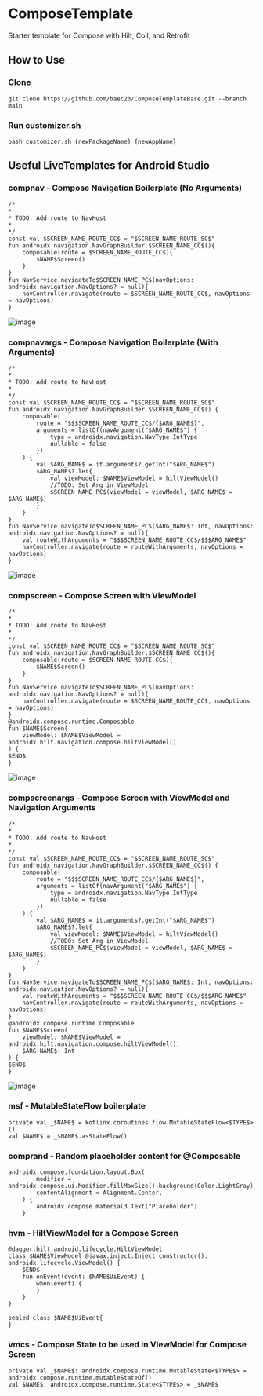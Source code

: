 # ComposeTemplate
Starter template for Compose with Hilt, Coil, and Retrofit

## How to Use
### Clone
`git clone https://github.com/baec23/ComposeTemplateBase.git --branch main`
### Run customizer.sh
`bash customizer.sh {newPackageName} {newAppName}`

## Useful LiveTemplates for Android Studio
### compnav - Compose Navigation Boilerplate (No Arguments)
```
/*
*
* TODO: Add route to NavHost
*
*/
const val $SCREEN_NAME_ROUTE_CC$ = "$SCREEN_NAME_ROUTE_SC$"
fun androidx.navigation.NavGraphBuilder.$SCREEN_NAME_CC$(){
    composable(route = $SCREEN_NAME_ROUTE_CC$){
        $NAME$Screen()
    }
}
fun NavService.navigateTo$SCREEN_NAME_PC$(navOptions: androidx.navigation.NavOptions? = null){
    navController.navigate(route = $SCREEN_NAME_ROUTE_CC$, navOptions = navOptions)
}
```
![image](https://github.com/baec23/ComposeTemplateBase/assets/65561206/c8dcf2a8-e1d1-4e9c-9d5d-bad881e2aad7)



### compnavargs - Compose Navigation Boilerplate (With Arguments)
```
/*
*
* TODO: Add route to NavHost
*
*/
const val $SCREEN_NAME_ROUTE_CC$ = "$SCREEN_NAME_ROUTE_SC$"
fun androidx.navigation.NavGraphBuilder.$SCREEN_NAME_CC$() {
    composable(
        route = "$$$SCREEN_NAME_ROUTE_CC$/{$ARG_NAME$}", 
        arguments = listOf(navArgument("$ARG_NAME$") {
            type = androidx.navigation.NavType.IntType
            nullable = false
        })
    ) {
        val $ARG_NAME$ = it.arguments?.getInt("$ARG_NAME$")
        $ARG_NAME$?.let{
            val viewModel: $NAME$ViewModel = hiltViewModel()
            //TODO: Set Arg in ViewModel
            $SCREEN_NAME_PC$(viewModel = viewModel, $ARG_NAME$ = $ARG_NAME$)
        }        
    }
}
fun NavService.navigateTo$SCREEN_NAME_PC$($ARG_NAME$: Int, navOptions: androidx.navigation.NavOptions? = null){
    val routeWithArguments = "$$$SCREEN_NAME_ROUTE_CC$/$$$ARG_NAME$"
    navController.navigate(route = routeWithArguments, navOptions = navOptions)
}
```
![image](https://github.com/baec23/ComposeTemplateBase/assets/65561206/bf2eb6e3-fae0-47c4-bdaf-7ecf94408fb1)



### compscreen - Compose Screen with ViewModel
```
/*
*
* TODO: Add route to NavHost
*
*/
const val $SCREEN_NAME_ROUTE_CC$ = "$SCREEN_NAME_ROUTE_SC$"
fun androidx.navigation.NavGraphBuilder.$SCREEN_NAME_CC$(){
    composable(route = $SCREEN_NAME_ROUTE_CC$){
        $NAME$Screen()
    }
}
fun NavService.navigateTo$SCREEN_NAME_PC$(navOptions: androidx.navigation.NavOptions? = null){
    navController.navigate(route = $SCREEN_NAME_ROUTE_CC$, navOptions = navOptions)
}
@androidx.compose.runtime.Composable
fun $NAME$Screen(
    viewModel: $NAME$ViewModel = androidx.hilt.navigation.compose.hiltViewModel()
) {
$END$
}
```
![image](https://github.com/baec23/ComposeTemplateBase/assets/65561206/fee2f42d-0f01-400c-b74c-f372462df09b)



### compscreenargs - Compose Screen with ViewModel and Navigation Arguments
```
/*
*
* TODO: Add route to NavHost
*
*/
const val $SCREEN_NAME_ROUTE_CC$ = "$SCREEN_NAME_ROUTE_SC$"
fun androidx.navigation.NavGraphBuilder.$SCREEN_NAME_CC$() {
    composable(
        route = "$$$SCREEN_NAME_ROUTE_CC$/{$ARG_NAME$}", 
        arguments = listOf(navArgument("$ARG_NAME$") {
            type = androidx.navigation.NavType.IntType
            nullable = false
        })
    ) {
        val $ARG_NAME$ = it.arguments?.getInt("$ARG_NAME$")
        $ARG_NAME$?.let{
            val viewModel: $NAME$ViewModel = hiltViewModel()
            //TODO: Set Arg in ViewModel
            $SCREEN_NAME_PC$(viewModel = viewModel, $ARG_NAME$ = $ARG_NAME$)
        }        
    }
}
fun NavService.navigateTo$SCREEN_NAME_PC$($ARG_NAME$: Int, navOptions: androidx.navigation.NavOptions? = null){
    val routeWithArguments = "$$$SCREEN_NAME_ROUTE_CC$/$$$ARG_NAME$"
    navController.navigate(route = routeWithArguments, navOptions = navOptions)
}
@androidx.compose.runtime.Composable
fun $NAME$Screen(
    viewModel: $NAME$ViewModel = androidx.hilt.navigation.compose.hiltViewModel(),
    $ARG_NAME$: Int
) {
$END$
}
```
![image](https://github.com/baec23/ComposeTemplateBase/assets/65561206/81b6d13c-520e-49ea-b387-cabd193087f9)



### msf - MutableStateFlow boilerplate
```
private val _$NAME$ = kotlinx.coroutines.flow.MutableStateFlow<$TYPE$>()
val $NAME$ = _$NAME$.asStateFlow()
```



### comprand - Random placeholder content for @Composable
```
androidx.compose.foundation.layout.Box(
        modifier = androidx.compose.ui.Modifier.fillMaxSize().background(Color.LightGray),
        contentAlignment = Alignment.Center,
    ) {
        androidx.compose.material3.Text("Placeholder")
    }
```



### hvm - HiltViewModel for a Compose Screen
```
@dagger.hilt.android.lifecycle.HiltViewModel
class $NAME$ViewModel @javax.inject.Inject constructor(): androidx.lifecycle.ViewModel() {
    $END$
    fun onEvent(event: $NAME$UiEvent) {
        when(event) {
        }
    }
}

sealed class $NAME$UiEvent{
}
```



### vmcs - Compose State to be used in ViewModel for Compose Screen
```
private val _$NAME$: androidx.compose.runtime.MutableState<$TYPE$> = androidx.compose.runtime.mutableStateOf()
val $NAME$: androidx.compose.runtime.State<$TYPE$> = _$NAME$
```
